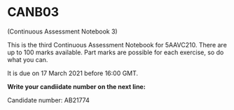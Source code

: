 # CANB03
(Continuous Assessment Notebook 3)

This is the third Continuous Assessment Notebook for 5AAVC210. There are up to 100 marks available. 
Part marks are possible for each exercise, so do what you can.

It is due on 17 March 2021 before 16:00 GMT.

**Write your candiidate number on the next line:**

Candidate number: AB21774 
